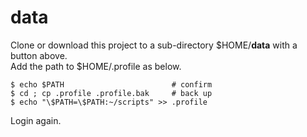 # data
Clone or download this project to a sub-directory $HOME/**data** with a button above.  
Add the path to $HOME/.profile as below.  

    $ echo $PATH                        # confirm
    $ cd ; cp .profile .profile.bak     # back up
    $ echo "\$PATH=\$PATH:~/scripts" >> .profile

Login again.
